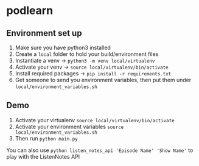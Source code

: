 # podlearn

## Environment set up
1. Make sure you have python3 installed
2. Create a `local` folder to hold your build/environment files
3. Instantiate a venv -> `python3 -m venv local/virtualenv`
4. Activate your venv -> `source local/virtualenv/bin/activate`
5. Install required packages -> `pip install -r requirements.txt`
6. Get someone to send you environment variables, then put them under `local/environment_variables.sh`

## Demo
1. Activate your virtualenv `source local/virtualenv/bin/activate`
2. Activate your environment variables `source local/environment_variables.sh`
2. Then run `python main.py`

You can also use `python listen_notes_api 'Episode Name' 'Show Name'` to play with the ListenNotes API